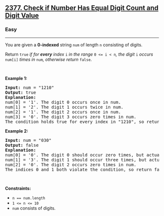<h2><a href="https://leetcode.com/problems/check-if-number-has-equal-digit-count-and-digit-value/description/">2377. Check if Number Has Equal Digit Count and Digit Value</a></h2><h3>Easy</h3><hr><p>You are given a <strong>0-indexed</strong> string <code>num</code> of length <code>n</code> consisting of digits.</p>

<p>Return <code>true</code> <em>if for <strong>every</strong> index </em><code>i</code><em> in the range </em><code>0 &lt;= i &lt; n</code><em>, the digit </em><code>i</code><em> occurs </em><code>num[i]</code><em> times in </em><code>num</code><em>, otherwise return </em><code>false</code>.</p>

<p>&nbsp;</p>
<p><strong class="example">Example 1:</strong></p>

<pre>
<strong>Input:</strong> num = &quot;1210&quot;
<strong>Output:</strong> true
<strong>Explanation:</strong>
num[0] = &#39;1&#39;. The digit 0 occurs once in num.
num[1] = &#39;2&#39;. The digit 1 occurs twice in num.
num[2] = &#39;1&#39;. The digit 2 occurs once in num.
num[3] = &#39;0&#39;. The digit 3 occurs zero times in num.
The condition holds true for every index in &quot;1210&quot;, so return true.
</pre>

<p><strong class="example">Example 2:</strong></p>

<pre>
<strong>Input:</strong> num = &quot;030&quot;
<strong>Output:</strong> false
<strong>Explanation:</strong>
num[0] = &#39;0&#39;. The digit 0 should occur zero times, but actually occurs twice in num.
num[1] = &#39;3&#39;. The digit 1 should occur three times, but actually occurs zero times in num.
num[2] = &#39;0&#39;. The digit 2 occurs zero times in num.
The indices 0 and 1 both violate the condition, so return false.
</pre>

<p>&nbsp;</p>
<p><strong>Constraints:</strong></p>

<ul>
	<li><code>n == num.length</code></li>
	<li><code>1 &lt;= n &lt;= 10</code></li>
	<li><code>num</code> consists of digits.</li>
</ul>
